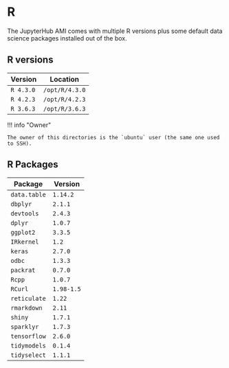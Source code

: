 # R

The JupyterHub AMI comes with multiple R versions plus some default
data science packages installed out of the box.

## R versions

| Version   | Location       |
| --------- | -------------- |
| `R 4.3.0` | `/opt/R/4.3.0` |
| `R 4.2.3` | `/opt/R/4.2.3` |
| `R 3.6.3` | `/opt/R/3.6.3` |

!!! info "Owner"

    The owner of this directories is the `ubuntu` user (the same one used to SSH).

## R Packages

| Package      | Version    |
| ------------ | ---------- |
| `data.table` | `1.14.2`   |
| `dbplyr`     | `2.1.1`    |
| `devtools`   | `2.4.3`    |
| `dplyr`      | `1.0.7`    |
| `ggplot2`    | `3.3.5`    |
| `IRkernel`   | `1.2`      |
| `keras`      | `2.7.0`    |
| `odbc`       | `1.3.3`    |
| `packrat`    | `0.7.0`    |
| `Rcpp`       | `1.0.7`    |
| `RCurl`      | `1.98-1.5` |
| `reticulate` | `1.22`     |
| `rmarkdown`  | `2.11`     |
| `shiny`      | `1.7.1`    |
| `sparklyr`   | `1.7.3`    |
| `tensorflow` | `2.6.0`    |
| `tidymodels` | `0.1.4`    |
| `tidyselect` | `1.1.1`    |
